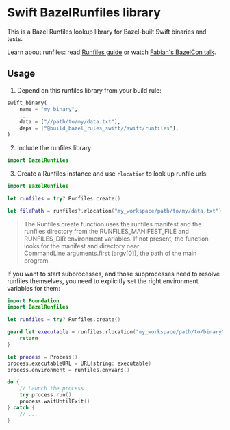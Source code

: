 # Swift BazelRunfiles library

This is a Bazel Runfiles lookup library for Bazel-built Swift binaries and tests.

Learn about runfiles: read [Runfiles guide](https://bazel.build/extending/rules#runfiles)
or watch [Fabian's BazelCon talk](https://www.youtube.com/watch?v=5NbgUMH1OGo).

## Usage

1.  Depend on this runfiles library from your build rule:

```python
swift_binary(
    name = "my_binary",
    ...
    data = ["//path/to/my/data.txt"],
    deps = ["@build_bazel_rules_swift//swift/runfiles"],
)
```

2.  Include the runfiles library:

```swift
import BazelRunfiles
```

3.  Create a Runfiles instance and use `rlocation` to look up runfile urls:

```swift
import BazelRunfiles

let runfiles = try? Runfiles.create()

let filePath = runfiles?.rlocation("my_workspace/path/to/my/data.txt")
```

> The Runfiles.create function uses the runfiles manifest and the runfiles
  directory from the RUNFILES_MANIFEST_FILE and RUNFILES_DIR environment
  variables. If not present, the function looks for the manifest and directory
  near CommandLine.arguments.first (argv[0]), the path of the main program.

If you want to start subprocesses, and those subprocesses need to resolve
runfiles themselves, you need to explicitly set the right environment variables
for them:

```swift
import Foundation
import BazelRunfiles

let runfiles = try? Runfiles.create()

guard let executable = runfiles.rlocation("my_workspace/path/to/binary") else {
    return
}

let process = Process()
process.executableURL = URL(string: executable)
process.environment = runfiles.envVars()

do {
    // Launch the process
    try process.run()
    process.waitUntilExit()
} catch {
    // ...
}
```
